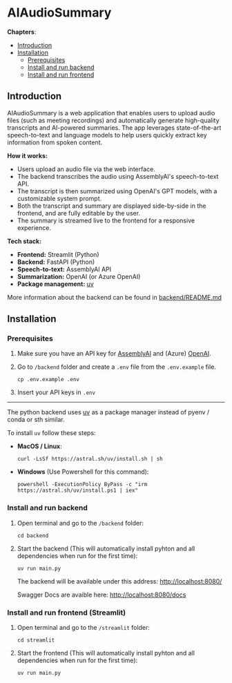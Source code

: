 # AIAudioSummary

**Chapters**:

- [Introduction](#introduction)
- [Installation](#installation)
  - [Prerequisites](#prerequisites)
  - [Install and run backend](#install-and-run-backend)
  - [Install and run frontend](#install-and-run-frontend-streamlit)

## Introduction

AIAudioSummary is a web application that enables users to upload audio files (such as meeting recordings) and automatically generate high-quality transcripts and AI-powered summaries. The app leverages state-of-the-art speech-to-text and language models to help users quickly extract key information from spoken content.

**How it works:**

- Users upload an audio file via the web interface.
- The backend transcribes the audio using AssemblyAI's speech-to-text API.
- The transcript is then summarized using OpenAI's GPT models, with a customizable system prompt.
- Both the transcript and summary are displayed side-by-side in the frontend, and are fully editable by the user.
- The summary is streamed live to the frontend for a responsive experience.

**Tech stack:**

- **Frontend:** Streamlit (Python)
- **Backend:** FastAPI (Python)
- **Speech-to-text:** AssemblyAI API
- **Summarization:** OpenAI (or Azure OpenAI)
- **Package management:** [uv](https://github.com/astral-sh/uv)

More information about the backend can be found in [backend/README.md](./backend/README.md)

## Installation

### Prerequisites

1. Make sure you have an API key for [AssemblyAI](https://www.assemblyai.com/) and (Azure) [OpenAI](https://openai.com/api/).

2. Go to `/backend` folder and create a `.env` file from the `.env.example` file.
   ```
   cp .env.example .env
   ```
3. Insert your API keys in `.env`

---

The python backend uses [uv](https://github.com/astral-sh/uv) as a package manager instead of pyenv / conda or sth similar.

To install `uv` follow these steps:

- **MacOS / Linux**:

  ```
  curl -LsSf https://astral.sh/uv/install.sh | sh
  ```

- **Windows** (Use Powershell for this command):
  ```
  powershell -ExecutionPolicy ByPass -c "irm https://astral.sh/uv/install.ps1 | iex"
  ```

### Install and run backend

1. Open terminal and go to the `/backend` folder:

   ```
   cd backend
   ```

2. Start the backend (This will automatically install pyhton and all dependencies when run for the first time):

   ```
   uv run main.py
   ```

   The backend will be available under this address: [http://localhost:8080/](http://localhost:8080/)

   Swagger Docs are avaible here: [http://localhost:8080/docs](http://localhost:8080/docs)

### Install and run frontend (Streamlit)

1. Open terminal and go to the `/streamlit` folder:

   ```
   cd streamlit
   ```

2. Start the frontend (This will automatically install pyhton and all dependencies when run for the first time):
   ```
   uv run main.py
   ```
